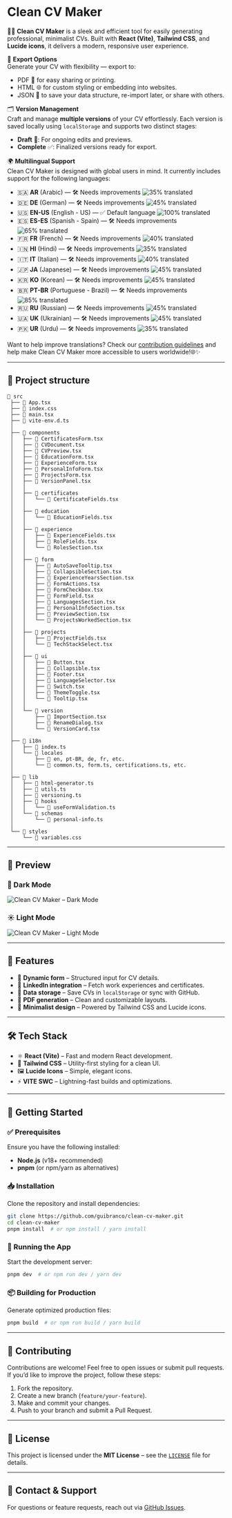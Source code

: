 # Clean CV Maker

📝✨ **Clean CV Maker** is a sleek and efficient tool for easily generating professional, minimalist CVs. Built with **React (Vite)**, **Tailwind CSS**, and **Lucide icons**, it delivers a modern, responsive user experience.

📄 **Export Options**  
Generate your CV with flexibility — export to:

- PDF 🧾 for easy sharing or printing.
- HTML 🌐 for custom styling or embedding into websites.
- JSON 🧬 to save your data structure, re-import later, or share with others.

🗂️ **Version Management**  
Craft and manage **multiple versions** of your CV effortlessly. Each version is saved locally using `localStorage` and supports two distinct stages:

- **Draft** 📝: For ongoing edits and previews.
- **Complete** ✅: Finalized versions ready for export.

🌍 **Multilingual Support**  
Clean CV Maker is designed with global users in mind. It currently includes support for the following languages:

- 🇸🇦 **AR** (Arabic) — 🛠️ Needs improvements ![35% translated](https://progress-bar.xyz/35)
- 🇩🇪 **DE** (German) — 🛠️ Needs improvements ![45% translated](https://progress-bar.xyz/45)
- 🇺🇸 **EN-US** (English - US) — ✅ Default language ![100% translated](https://progress-bar.xyz/100)
- 🇪🇸 **ES-ES** (Spanish - Spain) — 🛠️ Needs improvements ![65% translated](https://progress-bar.xyz/65)
- 🇫🇷 **FR** (French) — 🛠️ Needs improvements ![40% translated](https://progress-bar.xyz/40)
- 🇮🇳 **HI** (Hindi) — 🛠️ Needs improvements ![35% translated](https://progress-bar.xyz/35)
- 🇮🇹 **IT** (Italian) — 🛠️ Needs improvements ![40% translated](https://progress-bar.xyz/40)
- 🇯🇵 **JA** (Japanese) — 🛠️ Needs improvements ![45% translated](https://progress-bar.xyz/45)
- 🇰🇷 **KO** (Korean) — 🛠️ Needs improvements ![45% translated](https://progress-bar.xyz/45)
- 🇧🇷 **PT-BR** (Portuguese - Brazil) — 🛠️ Needs improvements ![85% translated](https://progress-bar.xyz/85)
- 🇷🇺 **RU** (Russian) — 🛠️ Needs improvements ![45% translated](https://progress-bar.xyz/45)
- 🇺🇦 **UK** (Ukrainian) — 🛠️ Needs improvements ![45% translated](https://progress-bar.xyz/45)
- 🇵🇰 **UR** (Urdu) — 🛠️ Needs improvements ![35% translated](https://progress-bar.xyz/35)

Want to help improve translations? Check our [contribution guidelines](CONTRIBUTING.md) and help make Clean CV Maker more accessible to users worldwide!🌐✨

---

## 📁 Project structure

```
📂 src
 ├── 📄 App.tsx
 ├── 📄 index.css
 ├── 📄 main.tsx
 ├── 📄 vite-env.d.ts
 │
 ├── 📂 components
 │   ├── 📄 CertificatesForm.tsx
 │   ├── 📄 CVDocument.tsx
 │   ├── 📄 CVPreview.tsx
 │   ├── 📄 EducationForm.tsx
 │   ├── 📄 ExperienceForm.tsx
 │   ├── 📄 PersonalInfoForm.tsx
 │   ├── 📄 ProjectsForm.tsx
 │   ├── 📄 VersionPanel.tsx
 │   │
 │   ├── 📂 certificates
 │   │   └── 📄 CertificateFields.tsx
 │   │
 │   ├── 📂 education
 │   │   └── 📄 EducationFields.tsx
 │   │
 │   ├── 📂 experience
 │   │   ├── 📄 ExperienceFields.tsx
 │   │   ├── 📄 RoleFields.tsx
 │   │   └── 📄 RolesSection.tsx
 │   │
 │   ├── 📂 form
 │   │   ├── 📄 AutoSaveTooltip.tsx
 │   │   ├── 📄 CollapsibleSection.tsx
 │   │   ├── 📄 ExperienceYearsSection.tsx
 │   │   ├── 📄 FormActions.tsx
 │   │   ├── 📄 FormCheckbox.tsx
 │   │   ├── 📄 FormField.tsx
 │   │   ├── 📄 LanguagesSection.tsx
 │   │   ├── 📄 PersonalInfoSection.tsx
 │   │   ├── 📄 PreviewSection.tsx
 │   │   └── 📄 ProjectsWorkedSection.tsx
 │   │
 │   ├── 📂 projects
 │   │   ├── 📄 ProjectFields.tsx
 │   │   └── 📄 TechStackSelect.tsx
 │   │
 │   ├── 📂 ui
 │   │   ├── 📄 Button.tsx
 │   │   ├── 📄 Collapsible.tsx
 │   │   ├── 📄 Footer.tsx
 │   │   ├── 📄 LanguageSelector.tsx
 │   │   ├── 📄 Switch.tsx
 │   │   ├── 📄 ThemeToggle.tsx
 │   │   └── 📄 Tooltip.tsx
 │   │
 │   └── 📂 version
 │       ├── 📄 ImportSection.tsx
 │       ├── 📄 RenameDialog.tsx
 │       └── 📄 VersionCard.tsx
 │
 ├── 📂 i18n
 │   ├── 📄 index.ts
 │   └── 📂 locales
 │       ├── 📂 en, pt-BR, de, fr, etc.
 │       └── 📄 common.ts, form.ts, certifications.ts, etc.
 │
 ├── 📂 lib
 │   ├── 📄 html-generator.ts
 │   ├── 📄 utils.ts
 │   ├── 📄 versioning.ts
 │   ├── 📂 hooks
 │   │   └── 📄 useFormValidation.ts
 │   └── 📂 schemas
 │       └── 📄 personal-info.ts
 │
 └── 📂 styles
     └── 📄 variables.css
```

---

## 📸 Preview

### 🌙 Dark Mode

![Clean CV Maker – Dark Mode](clean-cv-maker-preview-dark.png)

### ☀️ Light Mode

![Clean CV Maker – Light Mode](clean-cv-maker-preview-light.png)

---

## 🚀 Features

- 📝 **Dynamic form** – Structured input for CV details.
- 🔗 **LinkedIn integration** – Fetch work experiences and certificates.
- 💾 **Data storage** – Save CVs in `localStorage` or sync with GitHub.
- 📄 **PDF generation** – Clean and customizable layouts.
- 🎨 **Minimalist design** – Powered by Tailwind CSS and Lucide icons.

---

## 🛠 Tech Stack

- ⚛ **React (Vite)** – Fast and modern React development.
- 🎨 **Tailwind CSS** – Utility-first styling for a clean UI.
- 🖼 **Lucide Icons** – Simple, elegant icons.
- ⚡ **VITE SWC** – Lightning-fast builds and optimizations.

---

## 📌 Getting Started

### ✅ Prerequisites

Ensure you have the following installed:

- **Node.js** (v18+ recommended)
- **pnpm** (or npm/yarn as alternatives)

### 📥 Installation

Clone the repository and install dependencies:

```sh
git clone https://github.com/guibranco/clean-cv-maker.git
cd clean-cv-maker
pnpm install  # or npm install / yarn install
```

### 🏃 Running the App

Start the development server:

```sh
pnpm dev  # or npm run dev / yarn dev
```

### 📦 Building for Production

Generate optimized production files:

```sh
pnpm build  # or npm run build / yarn build
```

---

## 🤝 Contributing

Contributions are welcome! Feel free to open issues or submit pull requests. If you’d like to improve the project, follow these steps:

1. Fork the repository.
2. Create a new branch (`feature/your-feature`).
3. Make and commit your changes.
4. Push to your branch and submit a Pull Request.

---

## 📜 License

This project is licensed under the **MIT License** – see the [`LICENSE`](LICENSE) file for details.

---

## 📧 Contact & Support

For questions or feature requests, reach out via [GitHub Issues](https://github.com/guibranco/clean-cv-maker/issues).
